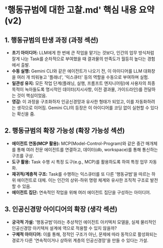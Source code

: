 # '행동규범에 대한 고찰.md' 핵심 내용 요약 (v2)

## 1. 행동규범의 탄생 과정 (과정 섹션)
- **초기 아이디어:** LLM에게 한 번에 큰 작업을 맡기는 것보다, 인간의 업무 방식처럼 잘게 나눈 Task를 순차적으로 부여했을 때 결과물의 만족도가 월등히 높다는 경험에서 출발.
- **수동 실행:** Gemini CLI와 같은 에이전트가 나오기 전, 이 아이디어를 LLM 대화창을 여러 개 띄워놓고 '플래너', '익스큐터' 등의 역할을 수동으로 부여하며 실험.
- **일관성 유지:** 모든 작업 단계(플래닝, 실행, 프롬프트 엔지니어링)에 사용자의 최종 목적이 녹아들도록 명시적인 데이터(지시사항, 이전 결과물, 가이드라인)를 전달하는 것이 핵심이었음.
- **영감:** 이 과정을 구조화하자 인공신경망과 유사한 형태가 되었고, 이를 자동화하려는 생각으로 이어짐. Gemini CLI의 등장은 이 아이디어를 코딩 없이 실현할 수 있다는 확신을 줌.

## 2. 행동규범의 확장 가능성 (확장 가능성 섹션)
- **에이전트 연동(MCP 활용):** MCP(Model-Control-Program)와 같은 중간 매개체를 통해 여러 전문 에이전트를 연결하고, 데이터(db, workspace)를 통해 통신하는 구조를 구상.
- **도구 활용:** Task 수행 시 특정 도구(e.g., MCP)를 활용하도록 하여 특정 업무 자동화.
- **재귀적/계층적 구조:** Task를 수행하는 익스큐터를 또 다른 '행동규범'을 따르는 하위 에이전트로 대체. 이는 인간의 상위-하위 명령 체계와 유사한 조직적 구조로 발전할 수 있음.
- **에이전트 집단:** 연속적인 작업을 위해 여러 에이전트 집단을 구성하는 아이디어.

## 3. 인공신경망 아이디어의 확장 (생각 섹션)
- **궁극적 가설:** '행동규범'이라는 추상적인 에이전트 아키텍처 모델을, 실제 물리적인 인공신경망 아키텍처 설계에 역으로 적용할 수 있지 않을까?
- **구체적 아이디어:** 이를 통해, 정적인 구조가 아닌, 문제에 따라 동적으로 활성화되는 경로가 다른 '연속적이거나 상하위 계층의 인공신경망'을 만들 수 있다는 가설.
